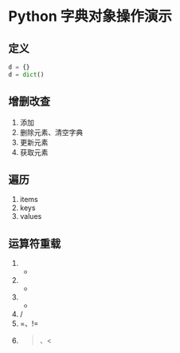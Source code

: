 # Python 字典对象操作演示

## 定义
```python
d = {}
d = dict()
```

## 增删改查
1. 添加
1. 删除元素、清空字典
1. 更新元素
1. 获取元素

## 遍历
1. items
1. keys
1. values

## 运算符重载
1. +
1. -
1. *
1. /
1. =、!=
1. >、<
